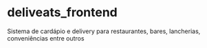 # deliveats_frontend
Sistema de cardápio e delivery para restaurantes, bares, lancherias, conveniências entre outros
